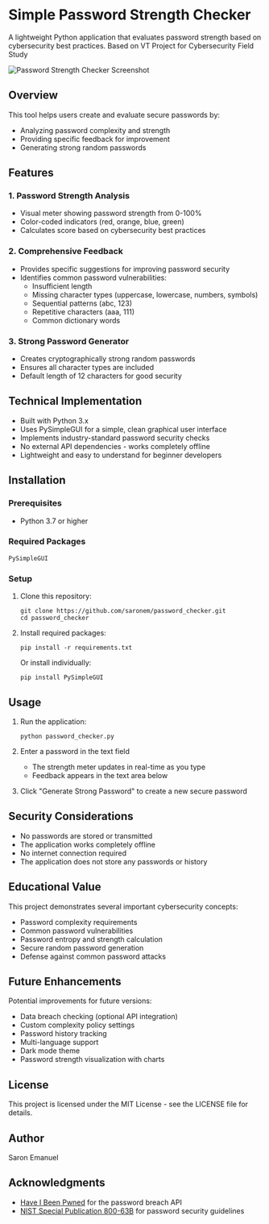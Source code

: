 # Simple Password Strength Checker

A lightweight Python application that evaluates password strength based on cybersecurity best practices.
Based on VT Project for Cybersecurity Field Study

![Password Strength Checker Screenshot](https://github.com/sarone/password-strength-checker/raw/main/screenshot.png)

## Overview

This tool helps users create and evaluate secure passwords by:
- Analyzing password complexity and strength
- Providing specific feedback for improvement
- Generating strong random passwords

## Features

### 1. Password Strength Analysis
- Visual meter showing password strength from 0-100%
- Color-coded indicators (red, orange, blue, green)
- Calculates score based on cybersecurity best practices

### 2. Comprehensive Feedback
- Provides specific suggestions for improving password security
- Identifies common password vulnerabilities:
  - Insufficient length
  - Missing character types (uppercase, lowercase, numbers, symbols)
  - Sequential patterns (abc, 123)
  - Repetitive characters (aaa, 111)
  - Common dictionary words

### 3. Strong Password Generator
- Creates cryptographically strong random passwords
- Ensures all character types are included
- Default length of 12 characters for good security

## Technical Implementation

- Built with Python 3.x
- Uses PySimpleGUI for a simple, clean graphical user interface
- Implements industry-standard password security checks
- No external API dependencies - works completely offline
- Lightweight and easy to understand for beginner developers

## Installation

### Prerequisites
- Python 3.7 or higher

### Required Packages
```
PySimpleGUI
```

### Setup
1. Clone this repository:
   ```
   git clone https://github.com/saronem/password_checker.git
   cd password_checker
   ```

2. Install required packages:
   ```
   pip install -r requirements.txt
   ```
   
   Or install individually:
   ```
   pip install PySimpleGUI
   ```

## Usage

1. Run the application:
   ```
   python password_checker.py
   ```

2. Enter a password in the text field
   - The strength meter updates in real-time as you type
   - Feedback appears in the text area below

3. Click "Generate Strong Password" to create a new secure password

## Security Considerations

- No passwords are stored or transmitted
- The application works completely offline
- No internet connection required
- The application does not store any passwords or history

## Educational Value

This project demonstrates several important cybersecurity concepts:
- Password complexity requirements
- Common password vulnerabilities
- Password entropy and strength calculation
- Secure random password generation
- Defense against common password attacks

## Future Enhancements

Potential improvements for future versions:
- Data breach checking (optional API integration)
- Custom complexity policy settings
- Password history tracking
- Multi-language support
- Dark mode theme
- Password strength visualization with charts

## License

This project is licensed under the MIT License - see the LICENSE file for details.

## Author

Saron Emanuel

## Acknowledgments

- [Have I Been Pwned](https://haveibeenpwned.com/) for the password breach API
- [NIST Special Publication 800-63B](https://pages.nist.gov/800-63-3/sp800-63b.html) for password security guidelines
